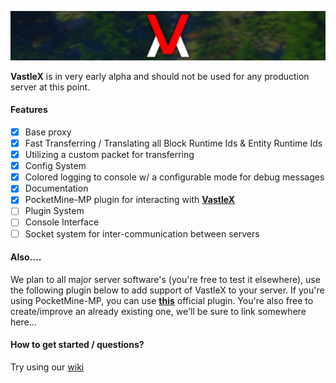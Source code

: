![VastleX](/.github/VastleX-Banner.png)
 
**VastleX** is in very early alpha and should not be used for any production server at this point.

#### Features

- [X] Base proxy
- [X] Fast Transferring / Translating all Block Runtime Ids & Entity Runtime Ids
- [X] Utilizing a custom packet for transferring
- [X] Config System
- [X] Colored logging to console w/ a configurable mode for debug messages
- [X] Documentation
- [X] PocketMine-MP plugin for interacting with [**VastleX**](https://github.com/VastleLLC/VastleX-PM)
- [ ] Plugin System
- [ ] Console Interface
- [ ] Socket system for inter-communication between servers

#### Also....
We plan to all major server software's (you're free to test it elsewhere), use the following plugin
below to add support of VastleX to your server. If you're using
PocketMine-MP, you can use [**this**](https://github.com/VastleLLC/VastleX-PM) official plugin.
You're also free to create/improve an already existing one, we'll be sure to link somewhere here...

#### How to get started / questions?

Try using our [wiki](https://github.com/VastleLLC/VastleX/wiki)

